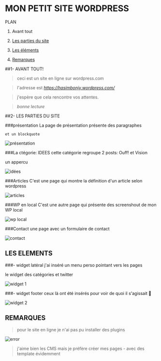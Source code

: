 # MON PETIT SITE WORDPRESS

PLAN


1. Avant tout

2. [Les parties du site](#ptiesite)

3. [Les éléments](#elts)

4. [Remarques](#Remarques)



##1- AVANT TOUT!
  
>ceci est un site en ligne sur wordpress.com
  
>l'adresse est *https://hasimbonjy.wordpress.com/*
  
>j'espère que cela rencontre vos attentes.
  
>_bonne lecture_
  


##2- LES PARTIES DU SITE <a id="ptiesite"></a>



###présentation
  La page de présentation présente des paragraphes
 
    et un blockquote

![présentation](https://hasimbonjy.files.wordpress.com/2015/09/pres.png)


###La ctégorie: IDEES
  cette catégorie regroupe 2 posts: Ouff!
 et Vision
    
un appercu

![idées](https://hasimbonjy.files.wordpress.com/2015/09/cat_idees.png)



###Articles
  C'est une page qui montre la définition d'un article selon wordpress

![articles](https://hasimbonjy.files.wordpress.com/2015/09/article.png)


###WP en local 
  C'est une autre page qui présente des screenshout de mon WP local

![wp local](https://hasimbonjy.files.wordpress.com/2015/09/wp-local.png)



###Contact
  une page avec un formulaire de contact
  
![contact](https://hasimbonjy.files.wordpress.com/2015/09/conact.png)


## LES ELEMENTS  <a id="elts"></a>

 
###- widget latéral 
j'ai inséré un menu perso pointant vers les pages
 
le widget des catégories et twitter
 

![widget 1](https://hasimbonjy.files.wordpress.com/2015/09/widget1.png)


###- widget footer 
ceux là ont été insérés pour voir de quoi il s'agissait :tongue:
 

![widget 2](https://hasimbonjy.files.wordpress.com/2015/09/widget2.png)



## REMARQUES  <a id="Remarques"></a> 


> pour le site en ligne je n'ai pas pu installer des plugins

![error ](https://hasimbonjy.files.wordpress.com/2015/09/plug.png)


>j'aime bien les CMS mais je préfère créer mes pages - avec des template évidemment 


  
  


